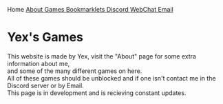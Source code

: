 <!DOCTYPE html>
<html>
<head>
  <meta charset="utf-8">
  <meta name="viewport" content="width=device-width">
  <title>Home</title>
  <link rel="icon" type="image/png" href="astolfopng.png" />
  <link href="new.css" rel="stylesheet" type="text/css" />
  <script src="https://kit.fontawesome.com/8df7d40c3b.js" crossorigin="anonymous"></script>
</head>

<body>
  <nav class="bar">
       <a class="active"><i class="fa fa-fw fa-home"></i> Home </a>
       <a href="about.html"><i class="fa fa-fw fa-info-circle"></i> About </a>
       <a href="games.html"><i class="fa fa-fw fa-gamepad"></i> Games </a>
      <a href="bookmarklets.html"><i class="fa fa-fw fa-bookmark"></i> Bookmarklets </a>
       <a href="https://yex-is-very-cool.herokuapp.com/main/discord.gg/d55JGgdW4P"><i class="fab fa-discord"></i> Discord </a>
       <a href="https://chat.undernet.org/#yexsgames"><i class="fa fa-fw fa-wechat"></i> WebChat </a>
       <a href="mailto:152135@mcpsmd.net"><i class="fa fa-fw fa-envelope"></i> Email </a>
  </nav>

  <h1> Yex's Games </h1>
  <p> This website is made by Yex, visit the "About" page for some extra information about me, <br>and some of the many different games on here. <br>All of these games should be unblocked and if one isn't contact me in the Discord server or by Email. <br>This page is in development and is recieving constant updates.</p>
</body>
</html>
